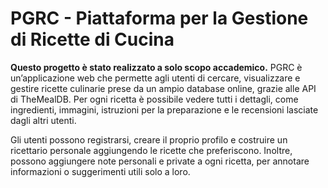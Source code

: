 # PGRC - Piattaforma per la Gestione di Ricette di Cucina
**Questo progetto è stato realizzato a solo scopo accademico.**
PGRC è un’applicazione web che permette agli utenti di cercare, visualizzare e gestire ricette culinarie prese da un ampio database online, grazie alle API di TheMealDB.
Per ogni ricetta è possibile vedere tutti i dettagli, come ingredienti, immagini, istruzioni per la preparazione e le recensioni lasciate dagli altri utenti.

Gli utenti possono registrarsi, creare il proprio profilo e costruire un ricettario personale aggiungendo le ricette che preferiscono. Inoltre, possono aggiungere note personali e private a ogni ricetta, per annotare informazioni o suggerimenti utili solo a loro.